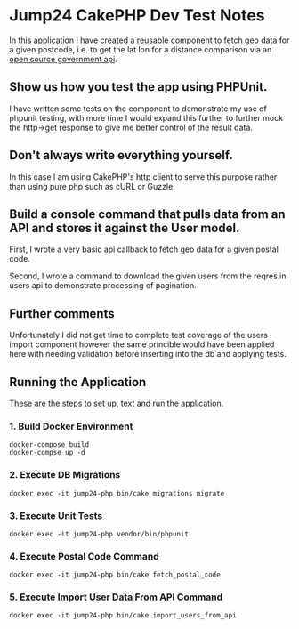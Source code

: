 # Jump24 CakePHP Dev Test Notes

In this application I have created a reusable component to fetch geo data for a given postcode, i.e. to get the lat lon
for a distance comparison via an [open source government api](https://www.getthedata.com/open-postcode-geo).

## Show us how you test the app using PHPUnit.

I have written some tests on the component to demonstrate my use of phpunit testing, with more time I would expand
this further to further mock the http->get response to give me better control of the result data.

## Don't always write everything yourself.

In this case I am using CakePHP's http client to serve this purpose rather than using pure php such as cURL or Guzzle.

## Build a console command that pulls data from an API and stores it against the User model.

First, I wrote a very basic api callback to fetch geo data for a given postal code.

Second, I wrote a command to download the given users from the reqres.in users api to demonstrate processing of
pagination.

## Further comments

Unfortunately I did not get time to complete test coverage of the users import component however the same princible
would have been applied here with needing validation before inserting into the db and applying tests.

## Running the Application

These are the steps to set up, text and run the application.

### 1. Build Docker Environment

    docker-compose build
    docker-compse up -d

### 2. Execute DB Migrations

    docker exec -it jump24-php bin/cake migrations migrate

### 3. Execute Unit Tests

    docker exec -it jump24-php vendor/bin/phpunit

### 4. Execute Postal Code Command

    docker exec -it jump24-php bin/cake fetch_postal_code

### 5. Execute Import User Data From API Command

    docker exec -it jump24-php bin/cake import_users_from_api
